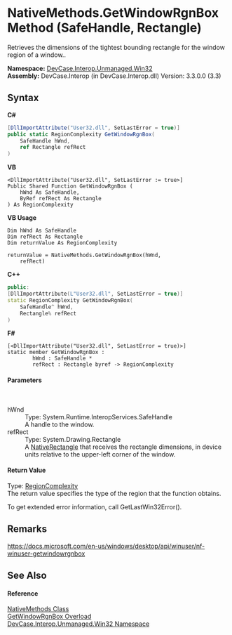 # NativeMethods.GetWindowRgnBox Method (SafeHandle, Rectangle)
 

Retrieves the dimensions of the tightest bounding rectangle for the window region of a window..

**Namespace:**&nbsp;<a href="N_DevCase_Interop_Unmanaged_Win32">DevCase.Interop.Unmanaged.Win32</a><br />**Assembly:**&nbsp;DevCase.Interop (in DevCase.Interop.dll) Version: 3.3.0.0 (3.3)

## Syntax

**C#**<br />
``` C#
[DllImportAttribute("User32.dll", SetLastError = true)]
public static RegionComplexity GetWindowRgnBox(
	SafeHandle hWnd,
	ref Rectangle refRect
)
```

**VB**<br />
``` VB
<DllImportAttribute("User32.dll", SetLastError := true>]
Public Shared Function GetWindowRgnBox ( 
	hWnd As SafeHandle,
	ByRef refRect As Rectangle
) As RegionComplexity
```

**VB Usage**<br />
``` VB Usage
Dim hWnd As SafeHandle
Dim refRect As Rectangle
Dim returnValue As RegionComplexity

returnValue = NativeMethods.GetWindowRgnBox(hWnd, 
	refRect)
```

**C++**<br />
``` C++
public:
[DllImportAttribute(L"User32.dll", SetLastError = true)]
static RegionComplexity GetWindowRgnBox(
	SafeHandle^ hWnd, 
	Rectangle% refRect
)
```

**F#**<br />
``` F#
[<DllImportAttribute("User32.dll", SetLastError = true)>]
static member GetWindowRgnBox : 
        hWnd : SafeHandle * 
        refRect : Rectangle byref -> RegionComplexity 

```


#### Parameters
&nbsp;<dl><dt>hWnd</dt><dd>Type: System.Runtime.InteropServices.SafeHandle<br />A handle to the window.</dd><dt>refRect</dt><dd>Type: System.Drawing.Rectangle<br />A <a href="T_DevCase_Interop_Unmanaged_Win32_Structures_NativeRectangle">NativeRectangle</a> that receives the rectangle dimensions, in device units relative to the upper-left corner of the window.</dd></dl>

#### Return Value
Type: <a href="T_DevCase_Interop_Unmanaged_Win32_Enums_RegionComplexity">RegionComplexity</a><br />The return value specifies the type of the region that the function obtains. 

 To get extended error information, call GetLastWin32Error().

## Remarks
<a href="https://docs.microsoft.com/en-us/windows/desktop/api/winuser/nf-winuser-getwindowrgnbox" target="_blank">https://docs.microsoft.com/en-us/windows/desktop/api/winuser/nf-winuser-getwindowrgnbox</a>

## See Also


#### Reference
<a href="T_DevCase_Interop_Unmanaged_Win32_NativeMethods">NativeMethods Class</a><br /><a href="Overload_DevCase_Interop_Unmanaged_Win32_NativeMethods_GetWindowRgnBox">GetWindowRgnBox Overload</a><br /><a href="N_DevCase_Interop_Unmanaged_Win32">DevCase.Interop.Unmanaged.Win32 Namespace</a><br />